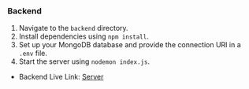 
### Backend
1. Navigate to the `backend` directory.
2. Install dependencies using `npm install`.
3. Set up your MongoDB database and provide the connection URI in a `.env` file.
4. Start the server using `nodemon index.js`.


- Backend Live Link: [Server](https://heliverse-server-khaki.vercel.app/)